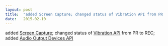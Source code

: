 ```yaml
---
layout: post
title:  "added Screen Capture; changed status of Vibration API from PR to REC; added Audio Output Devices API"
date:   2015-02-10
---
```


added [Screen Capture](http://www.w3.org/TR/screen-capture/); changed status of [Vibration API](http://www.w3.org/TR/vibration/) from PR to REC; added [Audio Output Devices API](http://www.w3.org/TR/audio-output/)

